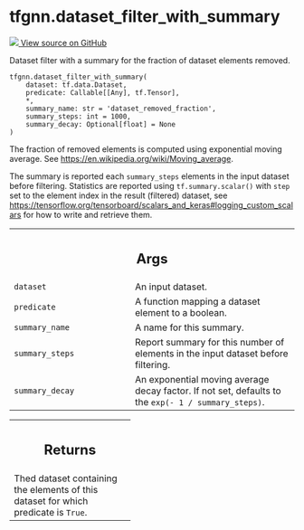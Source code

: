 # tfgnn.dataset_filter_with_summary

<!-- Insert buttons and diff -->

<a target="_blank" href="https://github.com/tensorflow/gnn/tree/master/tensorflow_gnn/graph/preprocessing_common.py#L103-L188">
<img src="https://www.tensorflow.org/images/GitHub-Mark-32px.png" /> View source
on GitHub </a>

Dataset filter with a summary for the fraction of dataset elements removed.

<pre class="devsite-click-to-copy prettyprint lang-py tfo-signature-link">
<code>tfgnn.dataset_filter_with_summary(
    dataset: tf.data.Dataset,
    predicate: Callable[[Any], tf.Tensor],
    *,
    summary_name: str = &#x27;dataset_removed_fraction&#x27;,
    summary_steps: int = 1000,
    summary_decay: Optional[float] = None
)
</code></pre>



<!-- Placeholder for "Used in" -->

The fraction of removed elements is computed using exponential moving average.
See https://en.wikipedia.org/wiki/Moving_average.

The summary is reported each `summary_steps` elements in the input dataset
before filtering. Statistics are reported using `tf.summary.scalar()` with
`step` set to the element index in the result (filtered) dataset, see
https://tensorflow.org/tensorboard/scalars_and_keras#logging_custom_scalars for
how to write and retrieve them.

<!-- Tabular view -->
 <table class="responsive fixed orange">
<colgroup><col width="214px"><col></colgroup>
<tr><th colspan="2"><h2 class="add-link">Args</h2></th></tr>

<tr>
<td>
<code>dataset</code><a id="dataset"></a>
</td>
<td>
An input dataset.
</td>
</tr><tr>
<td>
<code>predicate</code><a id="predicate"></a>
</td>
<td>
A function mapping a dataset element to a boolean.
</td>
</tr><tr>
<td>
<code>summary_name</code><a id="summary_name"></a>
</td>
<td>
A name for this summary.
</td>
</tr><tr>
<td>
<code>summary_steps</code><a id="summary_steps"></a>
</td>
<td>
Report summary for this number of elements in the input
dataset before filtering.
</td>
</tr><tr>
<td>
<code>summary_decay</code><a id="summary_decay"></a>
</td>
<td>
An exponential moving average decay factor. If not set,
defaults to the <code>exp(- 1 / summary_steps)</code>.
</td>
</tr>
</table>

<!-- Tabular view -->

 <table class="responsive fixed orange">
<colgroup><col width="214px"><col></colgroup>
<tr><th colspan="2"><h2 class="add-link">Returns</h2></th></tr>
<tr class="alt">
<td colspan="2">
Thed dataset containing the elements of this dataset for which predicate is
<code>True</code>.
</td>
</tr>

</table>

